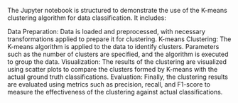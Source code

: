 The Jupyter notebook is structured to demonstrate the use of the K-means clustering algorithm for data classification. It includes:

Data Preparation: Data is loaded and preprocessed, with necessary transformations applied to prepare it for clustering.
K-means Clustering: The K-means algorithm is applied to the data to identify clusters. Parameters such as the number of clusters are specified, and the algorithm is executed to group the data.
Visualization: The results of the clustering are visualized using scatter plots to compare the clusters formed by K-means with the actual ground truth classifications.
Evaluation: Finally, the clustering results are evaluated using metrics such as precision, recall, and F1-score to measure the effectiveness of the clustering against actual classifications.
